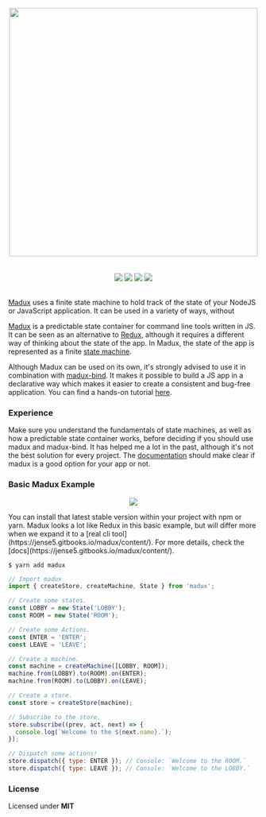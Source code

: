 
<p align="center">
  <img src="http://i.imgur.com/8ZLX6ti.png" width="500" />
  <br />
  <br />
  <br />
  <img src="https://img.shields.io/badge/status-development-16a085.svg">
  <img src="https://travis-ci.org/Jense5/madux.svg?branch=master">
  <img src="https://img.shields.io/npm/v/madux.svg">
  <img src="https://img.shields.io/npm/l/madux.svg">
  <br />
  <br />
</p>


[Madux](https://github.com/Jense5/madux) uses a finite state machine to hold track of the state of your NodeJS or JavaScript application. It can be used in a variety of ways, without

[Madux](https://github.com/Jense5/madux) is a predictable state container for command line tools written in JS. It can be seen as an alternative to [Redux](https://github.com/reactjs/redux), although it requires a different way of thinking about the state of the app. In Madux, the state of the app is represented as a finite [state machine](https://en.wikipedia.org/wiki/Finite-state_machine).

Although Madux can be used on its own, it's strongly advised to use it in combination with [madux-bind](https://github.com/Jense5/madux-bind). It makes it possible to build a JS app in a declarative way which makes it easier to create a consistent and bug-free application. You can find a hands-on tutorial [here](https://jense5.gitbooks.io/madux/content/).


### Experience

Make sure you understand the fundamentals of state machines, as well as how a predictable state container works, before deciding if you should use madux and madux-bind. It has helped me a lot in the past, although it's not the best solution for every project. The [documentation](https://jense5.gitbooks.io/madux/content/) should make clear if madux is a good option for your app or not.

### Basic Madux Example

<p align="center">
  <img src="http://i.imgur.com/Jdehzch.png" />
</p>
You can install that latest stable version within your project with npm or yarn. Madux looks a lot like Redux in this basic example, but will differ more when we expand it to a [real cli tool](https://jense5.gitbooks.io/madux/content/). For more details, check the [docs](https://jense5.gitbooks.io/madux/content/).

```
$ yarn add madux
```

```js
// Import madux
import { createStore, createMachine, State } from 'madux';

// Create some states.
const LOBBY = new State('LOBBY');
const ROOM = new State('ROOM');

// Create some Actions.
const ENTER = 'ENTER';
const LEAVE = 'LEAVE';

// Create a machine.
const machine = createMachine([LOBBY, ROOM]);
machine.from(LOBBY).to(ROOM).on(ENTER);
machine.from(ROOM).to(LOBBY).on(LEAVE);

// Create a store.
const store = createStore(machine);

// Subscribe to the store.
store.subscribe((prev, act, next) => {
  console.log(`Welcome to the ${next.name}.`);
});

// Dispatch some actions!
store.dispatch({ type: ENTER }); // Console: `Welcome to the ROOM.`
store.dispatch({ type: LEAVE }); // Console: `Welcome to the LOBBY.`

```

### License

Licensed under **MIT**
